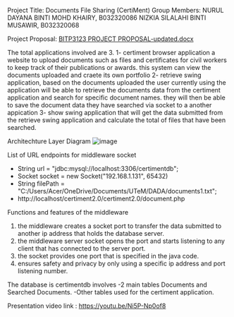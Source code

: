 Project Title: Documents File Sharing (CertiMent)
Group Members: NURUL DAYANA BINTI MOHD KHAIRY,	B032320086
               NIZKIA SILALAHI BINTI MUSAWIR,	B032320068

Project Proposal:
[BITP3123 PROJECT PROPOSAL-updated.docx](https://github.com/user-attachments/files/15992318/BITP3123.PROJECT.PROPOSAL-updated.docx)

The total applications involved are 3.
1- certiment browser application a website to upload documents such as files and certificates for civil workers to keep track of their publications or awards. this system can view the documents uploaded and craete its own portfolio
2- retrieve swing application, based on the documents uploaded the user currently using the application will be able to retrieve the documents data from the certiment application and search for specific document names. 
 they will then be able to save the document data they have searched via socket to a another appication
3- show swing application that will get the data submitted from the retrieve swing application and calculate the total of files that have been searched. 

Architechture Layer Diagram 
![image](https://github.com/DayanaKhairy/projectDAD/assets/128731847/5ca1e7c3-2581-4759-9909-c33e67488edb)

List of URL endpoints for middleware socket 
- String url = "jdbc:mysql://localhost:3306/certimentdb";
- Socket socket = new Socket("192.168.1.131", 65432)
- String filePath = "C:/Users/Acer/OneDrive/Documents/UTeM/DADA/documents1.txt";
- http://localhost/certiment2.0/certiment2.0/document.php

Functions and features of the middleware 
1. the middleware creates a socket port to transfer the data submitted to another ip address that holds the database server.
2. the middleware server socket opens the port and starts listening to any client that has connected to the server port.
3. the socket provides one port that is specified in the java code.
4. ensures safety and privacy by only using a specific ip address and port listening number.

The database is certimentdb involves
-2 main tables Documents and Searched Documents. 
-Other tables used for the certiment application.

Presentation video link : https://youtu.be/Ni5P-Np0of8
